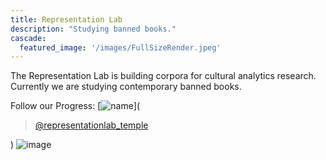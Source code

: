 ```yaml
---
title: Representation Lab
description: "Studying banned books."
cascade:
  featured_image: '/images/FullSizeRender.jpeg'
---
```

The Representation Lab is building corpora for cultural analytics research. Currently we are studying contemporary banned books.

Follow our Progress:
[![name](/images/TikTok-Logo.wine.png)](<blockquote class="tiktok-embed" cite="https://www.tiktok.com/@representationlab_temple" data-unique-id="representationlab_temple" data-embed-type="creator" style="max-width: 780px; min-width: 288px;" > <section> <a target="_blank" href="https://www.tiktok.com/@representationlab_temple?refer=creator_embed">@representationlab_temple</a> </section> </blockquote> <script async src="https://www.tiktok.com/embed.js"></script>)
![image](/images/Instagram-Logo.png)
